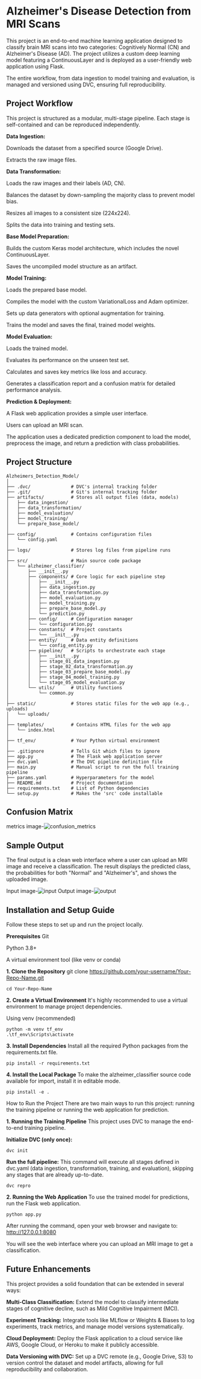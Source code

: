 # Alzheimer's Disease Detection from MRI Scans
This project is an end-to-end machine learning application designed to classify brain MRI scans into two categories: Cognitively Normal (CN) and Alzheimer's Disease (AD). The project utilizes a custom deep learning model featuring a ContinuousLayer and is deployed as a user-friendly web application using Flask.

The entire workflow, from data ingestion to model training and evaluation, is managed and versioned using DVC, ensuring full reproducibility.

## Project Workflow
This project is structured as a modular, multi-stage pipeline. Each stage is self-contained and can be reproduced independently.

**Data Ingestion:**

Downloads the dataset from a specified source (Google Drive).

Extracts the raw image files.

**Data Transformation:**

Loads the raw images and their labels (AD, CN).

Balances the dataset by down-sampling the majority class to prevent model bias.

Resizes all images to a consistent size (224x224).

Splits the data into training and testing sets.

**Base Model Preparation:** 

Builds the custom Keras model architecture, which includes the novel ContinuousLayer.

Saves the uncompiled model structure as an artifact.

**Model Training:**

Loads the prepared base model.

Compiles the model with the custom VariationalLoss and Adam optimizer.

Sets up data generators with optional augmentation for training.

Trains the model and saves the final, trained model weights.

**Model Evaluation:**

Loads the trained model.

Evaluates its performance on the unseen test set.

Calculates and saves key metrics like loss and accuracy.

Generates a classification report and a confusion matrix for detailed performance analysis.

**Prediction & Deployment:**

A Flask web application provides a simple user interface.

Users can upload an MRI scan.

The application uses a dedicated prediction component to load the model, preprocess the image, and return a prediction with class probabilities.
## Project Structure
```
Alzheimers_Detection_Model/
│
├── .dvc/               # DVC's internal tracking folder
├── .git/               # Git's internal tracking folder
├── artifacts/          # Stores all output files (data, models)
│   ├── data_ingestion/
│   ├── data_transformation/
│   ├── model_evaluation/
│   ├── model_training/
│   └── prepare_base_model/
│
├── config/             # Contains configuration files
│   └── config.yaml
│
├── logs/               # Stores log files from pipeline runs
│
├── src/                # Main source code package
│   └── alzheimer_classifier/
│       ├── __init__.py
│       ├── components/ # Core logic for each pipeline step
│       │   ├── __init__.py
│       │   ├── data_ingestion.py
│       │   ├── data_transformation.py
│       │   ├── model_evaluation.py
│       │   ├── model_training.py
│       │   ├── prepare_base_model.py
│       │   └── prediction.py
│       ├── config/     # Configuration manager
│       │   └── configuration.py
│       ├── constants/  # Project constants
│       │   └── __init__.py
│       ├── entity/     # Data entity definitions
│       │   └── config_entity.py
│       ├── pipeline/   # Scripts to orchestrate each stage
│       │   ├── __init__.py
│       │   ├── stage_01_data_ingestion.py
│       │   ├── stage_02_data_transformation.py
│       │   ├── stage_03_prepare_base_model.py
│       │   ├── stage_04_model_training.py
│       │   └── stage_05_model_evaluation.py
│       └── utils/      # Utility functions
│           └── common.py
│
├── static/             # Stores static files for the web app (e.g., uploads)
│   └── uploads/
│
├── templates/          # Contains HTML files for the web app
│   └── index.html
│
├── tf_env/             # Your Python virtual environment
│
├── .gitignore          # Tells Git which files to ignore
├── app.py              # The Flask web application server
├── dvc.yaml            # The DVC pipeline definition file
├── main.py             # Manual script to run the full training pipeline
├── params.yaml         # Hyperparameters for the model
├── README.md           # Project documentation
├── requirements.txt    # List of Python dependencies
└── setup.py            # Makes the 'src' code installable
```
## Confusion Matrix
metrics image-![confusion_metrics](confusion_metrics.png)


## Sample Output
The final output is a clean web interface where a user can upload an MRI image and receive a classification. The result displays the predicted class, the probabilities for both "Normal" and "Alzheimer's", and shows the uploaded image.

Input image-![input](input.jpg)
Output image-![output](output.png)

## Installation and Setup Guide
Follow these steps to set up and run the project locally.

**Prerequisites**
Git

Python 3.8+

A virtual environment tool (like venv or conda)

**1. Clone the Repository**
git clone https://github.com/your-username/Your-Repo-Name.git
```
cd Your-Repo-Name
```

**2. Create a Virtual Environment**
It's highly recommended to use a virtual environment to manage project dependencies.

 Using venv (recommended)
```
python -m venv tf_env
.\tf_env\Scripts\activate
```

**3. Install Dependencies** 
Install all the required Python packages from the requirements.txt file.
```
pip install -r requirements.txt
```
**4. Install the Local Package**
To make the alzheimer_classifier source code available for import, install it in editable mode.
```
pip install -e .
```
How to Run the Project
There are two main ways to run this project: running the training pipeline or running the web application for prediction.

**1. Running the Training Pipeline**
This project uses DVC to manage the end-to-end training pipeline.

**Initialize DVC (only once):**
```
dvc init
```
**Run the full pipeline:**
This command will execute all stages defined in dvc.yaml (data ingestion, transformation, training, and evaluation), skipping any stages that are already up-to-date.
```
dvc repro
```
**2. Running the Web Application**
To use the trained model for predictions, run the Flask web application.
```
python app.py
```
After running the command, open your web browser and navigate to:
http://127.0.0.1:8080

You will see the web interface where you can upload an MRI image to get a classification.

## Future Enhancements
This project provides a solid foundation that can be extended in several ways:

**Multi-Class Classification:** Extend the model to classify intermediate stages of cognitive decline, such as Mild Cognitive Impairment (MCI).

**Experiment Tracking:** Integrate tools like MLflow or Weights & Biases to log experiments, track metrics, and manage model versions systematically.

**Cloud Deployment:** Deploy the Flask application to a cloud service like AWS, Google Cloud, or Heroku to make it publicly accessible.

**Data Versioning with DVC:** Set up a DVC remote (e.g., Google Drive, S3) to version control the dataset and model artifacts, allowing for full reproducibility and collaboration.

